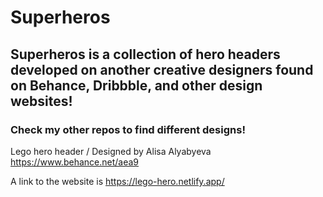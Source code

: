 # Superheros

## Superheros is a collection of hero headers developed on another creative designers found on Behance, Dribbble, and other design websites!

### Check my other repos to find different designs!

Lego hero header / Designed by Alisa Alyabyeva https://www.behance.net/aea9

A link to the website is https://lego-hero.netlify.app/

